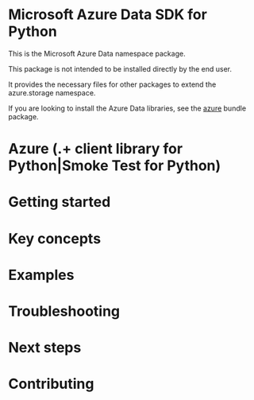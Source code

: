 # Microsoft Azure Data SDK for Python

This is the Microsoft Azure Data namespace package.

This package is not intended to be installed directly by the end user.

It provides the necessary files for other packages to extend the
azure.storage namespace.

If you are looking to install the Azure Data libraries, see the
[azure](https://pypi.python.org/pypi/azure) bundle package.

# Azure (.+ client library for Python|Smoke Test for Python)
# Getting started
# Key concepts
# Examples
# Troubleshooting
# Next steps
# Contributing
